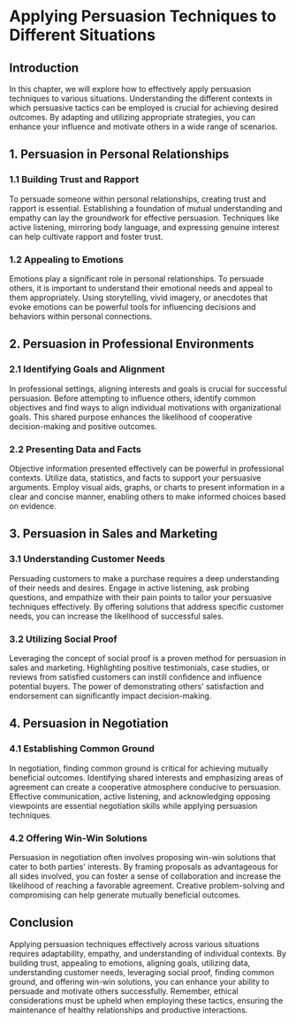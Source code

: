 Applying Persuasion Techniques to Different Situations
===============================================================

Introduction
------------

In this chapter, we will explore how to effectively apply persuasion techniques to various situations. Understanding the different contexts in which persuasive tactics can be employed is crucial for achieving desired outcomes. By adapting and utilizing appropriate strategies, you can enhance your influence and motivate others in a wide range of scenarios.

1\. Persuasion in Personal Relationships
---------------------------------------

### 1.1 Building Trust and Rapport

To persuade someone within personal relationships, creating trust and rapport is essential. Establishing a foundation of mutual understanding and empathy can lay the groundwork for effective persuasion. Techniques like active listening, mirroring body language, and expressing genuine interest can help cultivate rapport and foster trust.

### 1.2 Appealing to Emotions

Emotions play a significant role in personal relationships. To persuade others, it is important to understand their emotional needs and appeal to them appropriately. Using storytelling, vivid imagery, or anecdotes that evoke emotions can be powerful tools for influencing decisions and behaviors within personal connections.

2\. Persuasion in Professional Environments
------------------------------------------

### 2.1 Identifying Goals and Alignment

In professional settings, aligning interests and goals is crucial for successful persuasion. Before attempting to influence others, identify common objectives and find ways to align individual motivations with organizational goals. This shared purpose enhances the likelihood of cooperative decision-making and positive outcomes.

### 2.2 Presenting Data and Facts

Objective information presented effectively can be powerful in professional contexts. Utilize data, statistics, and facts to support your persuasive arguments. Employ visual aids, graphs, or charts to present information in a clear and concise manner, enabling others to make informed choices based on evidence.

3\. Persuasion in Sales and Marketing
------------------------------------

### 3.1 Understanding Customer Needs

Persuading customers to make a purchase requires a deep understanding of their needs and desires. Engage in active listening, ask probing questions, and empathize with their pain points to tailor your persuasive techniques effectively. By offering solutions that address specific customer needs, you can increase the likelihood of successful sales.

### 3.2 Utilizing Social Proof

Leveraging the concept of social proof is a proven method for persuasion in sales and marketing. Highlighting positive testimonials, case studies, or reviews from satisfied customers can instill confidence and influence potential buyers. The power of demonstrating others' satisfaction and endorsement can significantly impact decision-making.

4\. Persuasion in Negotiation
----------------------------

### 4.1 Establishing Common Ground

In negotiation, finding common ground is critical for achieving mutually beneficial outcomes. Identifying shared interests and emphasizing areas of agreement can create a cooperative atmosphere conducive to persuasion. Effective communication, active listening, and acknowledging opposing viewpoints are essential negotiation skills while applying persuasion techniques.

### 4.2 Offering Win-Win Solutions

Persuasion in negotiation often involves proposing win-win solutions that cater to both parties' interests. By framing proposals as advantageous for all sides involved, you can foster a sense of collaboration and increase the likelihood of reaching a favorable agreement. Creative problem-solving and compromising can help generate mutually beneficial outcomes.

Conclusion
----------

Applying persuasion techniques effectively across various situations requires adaptability, empathy, and understanding of individual contexts. By building trust, appealing to emotions, aligning goals, utilizing data, understanding customer needs, leveraging social proof, finding common ground, and offering win-win solutions, you can enhance your ability to persuade and motivate others successfully. Remember, ethical considerations must be upheld when employing these tactics, ensuring the maintenance of healthy relationships and productive interactions.
